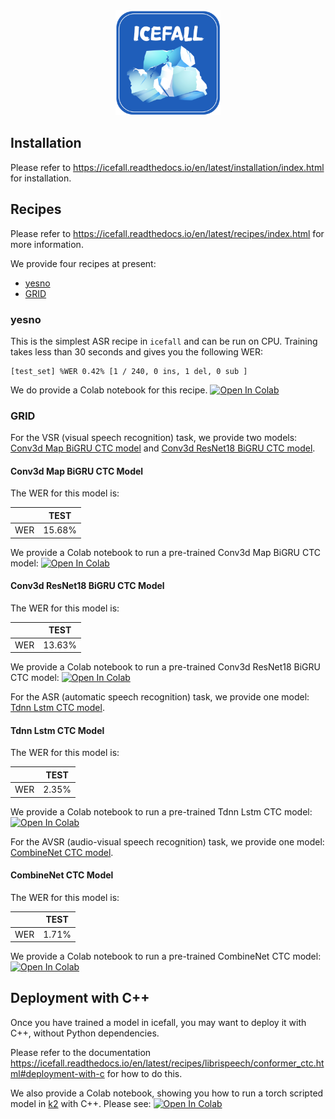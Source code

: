 <div align="center">
<img src="https://raw.githubusercontent.com/k2-fsa/icefall/master/docs/source/_static/logo.png" width=168>
</div>

## Installation

Please refer to <https://icefall.readthedocs.io/en/latest/installation/index.html>
for installation.

## Recipes

Please refer to <https://icefall.readthedocs.io/en/latest/recipes/index.html>
for more information.

We provide four recipes at present:

  - [yesno][yesno]
  - [GRID][grid]

### yesno
  
This is the simplest ASR recipe in `icefall` and can be run on CPU.
Training takes less than 30 seconds and gives you the following WER:
```
[test_set] %WER 0.42% [1 / 240, 0 ins, 1 del, 0 sub ]
```
We do provide a Colab notebook for this recipe.
[![Open In Colab](https://colab.research.google.com/assets/colab-badge.svg)](https://colab.research.google.com/drive/1tIjjzaJc3IvGyKiMCDWO-TSnBgkcuN3B?usp=sharing)

### GRID

For the VSR (visual speech recognition) task, we provide two models: [Conv3d Map BiGRU CTC model][GRID_conv3d_map_bigru_ctc]
and [Conv3d ResNet18 BiGRU CTC model][GRID_conv3d_resnet18_bigru_ctc].

#### Conv3d Map BiGRU CTC Model

The WER for this model is:

||TEST|
|--|--|
|WER| 15.68% |

We provide a Colab notebook to run a pre-trained Conv3d Map BiGRU CTC model: [![Open In Colab](https://colab.research.google.com/assets/colab-badge.svg)](https://colab.research.google.com/drive/1X1U2VsHD3AmRQ4UvdVEuj2y8HKJ0ZJgS?usp=sharing)

#### Conv3d ResNet18 BiGRU CTC Model

The WER for this model is:

||TEST|
|--|--|
|WER| 13.63% |

We provide a Colab notebook to run a pre-trained Conv3d ResNet18 BiGRU CTC model:  [![Open In Colab](https://colab.research.google.com/assets/colab-badge.svg)](https://colab.research.google.com/drive/1PC9Fd7QcOOONFKUQqwLODwjztCuI-Oh1?usp=sharing)

For the ASR (automatic speech recognition) task, we provide one model: [Tdnn Lstm CTC model][GRID_tdnn_lstm_ctc].

#### Tdnn Lstm CTC Model

The WER for this model is:

||TEST|
|--|--|
|WER| 2.35% |

We provide a Colab notebook to run a pre-trained Tdnn Lstm CTC model: [![Open In Colab](https://colab.research.google.com/assets/colab-badge.svg)](https://colab.research.google.com/drive/1bkDyVDVBhGJS5TuvjNsJ1yJ3vlCoFk9p?usp=sharing)

For the AVSR (audio-visual speech recognition) task, we provide one model: [CombineNet CTC model][GRID_combinenet_ctc].

#### CombineNet CTC Model

The WER for this model is:

||TEST|
|--|--|
|WER| 1.71% |

We provide a Colab notebook to run a pre-trained CombineNet CTC model: [![Open In Colab](https://colab.research.google.com/assets/colab-badge.svg)](https://colab.research.google.com/drive/1UmCYX7GwbQ3Ms6SnoAuB8Tov46OD82hb?usp=sharing)


## Deployment with C++

Once you have trained a model in icefall, you may want to deploy it with C++,
without Python dependencies.

Please refer to the documentation
<https://icefall.readthedocs.io/en/latest/recipes/librispeech/conformer_ctc.html#deployment-with-c>
for how to do this.

We also provide a Colab notebook, showing you how to run a torch scripted model in [k2][k2] with C++.
Please see: [![Open In Colab](https://colab.research.google.com/assets/colab-badge.svg)](https://colab.research.google.com/drive/1BIGLWzS36isskMXHKcqC9ysN6pspYXs_?usp=sharing)


[GRID_conv3d_map_bigru_ctc]: egs/grid/AVSR/visualnet_ctc_vsr
[GRID_conv3d_resnet18_bigru_ctc]:egs/grid/AVSR/visualnet2_ctc_vsr
[GRID_tdnn_lstm_ctc]: egs/grid/AVSR/audionet_ctc_asr
[GRID_combinenet_ctc]: egs/grid/AVSR/combinenet_ctc_avsr
[yesno]: egs/yesno/ASR
[grid]: egs/grid/AVSR
[k2]: https://github.com/k2-fsa/k2
